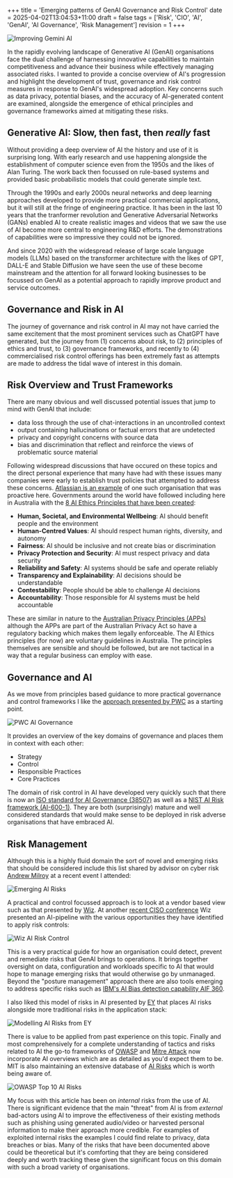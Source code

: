 +++
title = 'Emerging patterns of GenAI Governance and Risk Control'
date = 2025-04-02T13:04:53+11:00
draft = false
tags = ['Risk', 'CIO', 'AI', 'GenAI', 'AI Governance', 'Risk Management']
revision = 1
+++


![Improving Gemini AI](https://toobstar.github.io/images/caveman_tree.jpg)

​In the rapidly evolving landscape of Generative AI (GenAI) organisations face the dual challenge of harnessing innovative capabilities to maintain competitiveness and advance their business while effectively managing associated risks. I wanted to provide a concise overview of AI's progression and highlight the development of trust, governance and risk control measures in response to GenAI's widespread adoption. Key concerns such as data privacy, potential biases, and the accuracy of AI-generated content are examined, alongside the emergence of ethical principles and governance frameworks aimed at mitigating these risks. 

## Generative AI: Slow, then fast, then *really* fast

Without providing a deep overview of AI the history and use of it is surprising long.  With early research and use happening alongside the establishment of computer science even from the 1950s and the likes of Alan Turing. The work back then focussed on rule-based systems and provided basic probabilistic models that could generate simple text.

Through the 1990s and early 2000s neural networks and deep learning approaches developed to provide more practical commercial applications, but it will still at the fringe of engineering practice.  It has been in the last 10 years that the tranformer revolution and Generative Adversarial Networks (GANs) enabled AI to create realistic images and videos that we saw the use of AI become more central to engineering R&D efforts.  The demonstrations of capabilities were so impressive they could not be ignored. 

And since 2020 with the widespread release of large scale language models (LLMs) based on the transformer architecture with the likes of GPT, DALL-E and Stable Diffusion we have seen the use of these become mainstream and the attention for all forward looking businesses to be focussed on GenAI as a potential approach to rapidly improve product and service outcomes. 

## Governance and Risk in AI

The journey of governance and risk control in AI may not have carried the same excitement that the most prominent services such as ChatGPT have generated, but the journey from (1) concerns about risk, to (2) principles of ethics and trust, to (3) governance frameworks, and recently to (4) commercialised risk control offerings has been extremely fast as attempts are made to address the tidal wave of interest in this domain.

## Risk Overview and Trust Frameworks

There are many obvious and well discussed potential issues that jump to mind with GenAI that include:

- data loss through the use of chat-interactions in an uncontrolled context
- output containing hallucinations or factual errors that are undetected 
- privacy and copyright concerns with source data 
- bias and discrimination that reflect and reinforce the views of problematic source material

Following widespread discussions that have occured on these topics and the direct personal experience that many have had with these issues many companies were early to establish trust policies that attempted to address these concerns.  [Atlassian is an example](https://www.atlassian.com/trust/responsible-tech-principles) of one such organisation that was proactive here.  Governments around the world have followed including here in Australia with the [8 AI Ethics Principles that have been created](https://www.industry.gov.au/publications/australias-artificial-intelligence-ethics-principles/australias-ai-ethics-principles):

- **Human, Societal, and Environmental Wellbeing**: AI should benefit people and the environment
- **Human-Centred Values**: AI should respect human rights, diversity, and autonomy
- **Fairness**: AI should be inclusive and not create bias or discrimination
- **Privacy Protection and Security**: AI must respect privacy and data security
- **Reliability and Safety**: AI systems should be safe and operate reliably
- **Transparency and Explainability**: AI decisions should be understandable
- **Contestability**: People should be able to challenge AI decisions
- **Accountability**: Those responsible for AI systems must be held accountable

These are similar in nature to the [Australian Privacy Principles (APPs)](https://www.oaic.gov.au/privacy/australian-privacy-principles) although the APPs are part of the Australian Privacy Act so have a regulatory backing which makes them legally enforceable. The AI Ethics principles (for now) are  voluntary guidelines in Australia.   The principles themselves are sensible and should be followed, but are not tactical in a way that a regular business can employ with ease.

## Governance and AI

As we move from principles based guidance to more practical governance and control frameworks I like the [approach presented by PWC](https://www.pwc.com/us/en/tech-effect/ai-analytics/managing-generative-ai-risks.html) as a starting point.  

![PWC AI Governance](https://toobstar.github.io/images/pwc_ai_governance.png)

It provides an overview of the key domains of governance and places them in context with each other:

- Strategy
- Control
- Responsible Practices
- Core Practices

The domain of risk control in AI have developed very quickly such that there is now an [ISO standard for AI Governance (38507)](https://www.iso.org/standard/56641.html) as well as a [NIST AI  Risk framework (AI-600-1)](https://www.nist.gov/itl/ai-risk-management-framework).  They are both (surprisingly) mature and well considered standards that would make sense to be deployed in risk adverse organisations that have embraced AI.  

## Risk Management

Although this is a highly fluid domain the sort of novel and emerging risks that should be considered include this list shared by advisor on cyber risk [Andrew Milroy](https://www.linkedin.com/in/andrewmilroy/) at a recent event I attended:

![Emerging AI Risks](https://toobstar.github.io/images/ai-risk-examples.png)

A practical and control focussed approach is to look at a vendor based view such as that presented by [Wiz](https://www.wiz.io/solutions/ai-spm).  At another [recent CISO conference](https://focusnetwork.co/cisoleaders.com.au/) Wiz presented an AI-pipeline with the various opportunities they have identified to apply risk controls:  

![Wiz AI Risk Control](https://toobstar.github.io/images/wiz-ai-risk-pipeline.png)

This is a very practical guide for how an organisation could detect, prevent and remediate risks that GenAI brings to operations. It brings together oversight on data, configuration and workloads specific to AI that would hope to manage emerging risks that would otherwise go by unmanaged.  Beyond the "posture management" approach there are also tools emerging to address specific risks such as [IBM's AI Bias detection capability AIF 360](https://research.ibm.com/blog/ai-fairness-360). 

I also liked this model of risks in AI presented by [EY](https://www.ey.com/en_au/services/consulting/trusted-ai-platform) that places AI risks alongside more traditional risks in the application stack:  

![Modelling AI Risks from EY](https://toobstar.github.io/images/ey-ai-risk-model.png)

There is value to be applied from past experience on this topic. Finally and most comprehensively for a complete understanding of tactics and risks related to AI the go-to frameworks of [OWASP](https://genai.owasp.org) and [Mitre Attack](https://atlas.mitre.org) now incorporate AI overviews which are as detailed as you'd expect them to be.  MIT is also maintaining an extensive database of [AI Risks](https://airisk.mit.edu) which is worth being aware of.

![OWASP Top 10 AI Risks](https://toobstar.github.io/images/owasp_ai_top10.png)

My focus with this article has been on *internal* risks from the use of AI.  There is significant evidence that the main "threat" from AI is from *external* bad-actors using AI to improve the effectiveness of their existing methods such as phishing using generated audio/video or harvested personal information to make their approach more credible.  For examples of exploited internal risks the examples I could find relate to privacy, data breaches or bias.  Many of the risks that have been documented above could be theoretical but it's comforting that they are being considered deeply and worth tracking these given the significant focus on this domain with such a broad variety of organisations.  









